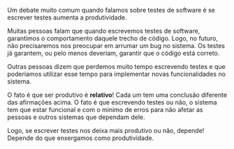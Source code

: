 Um debate muito comum quando falamos sobre testes de software é se escrever testes aumenta a produtividade.

Muitas pessoas falam que quando escrevemos testes de software, garantimos o comportamento daquele trecho de código. Logo, no futuro, não precisaremos nos preocupar em arrumar um bug no sistema. Os testes já garantem, ou pelo menos deveriam, garantir que o código está correto.

Outras pessoas dizem que perdemos muito tempo escrevendo testes e que poderíamos utilizar esse tempo para implementar novas funcionalidades no sistema.

O fato é que ser produtivo é **relativo**! Cada um tem uma conclusão diferente das afirmações acima. O fato é que escrevendo testes ou não, o sistema tem que estar funcional e com o mínimo de erros para não afetar as pessoas e outros sistemas que dependam dele.

Logo, se escrever testes nos deixa mais produtivo ou não, depende! Depende do que enxergamos como produtividade.
